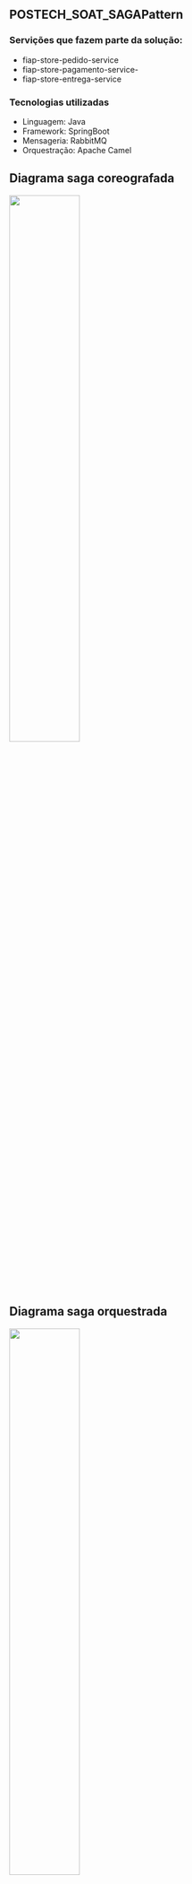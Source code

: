 ## POSTECH_SOAT_SAGAPattern

### Servições que fazem parte da solução:
* fiap-store-pedido-service
* fiap-store-pagamento-service-
* fiap-store-entrega-service

### Tecnologias utilizadas
* Linguagem: Java
* Framework: SpringBoot
* Mensageria: RabbitMQ
* Orquestração: Apache Camel

## Diagrama saga coreografada
<img src="https://github.com/eumagnun/fiap-store-pedido-service/blob/documentacao/apoio-padr%C3%A3o-saga-demo-coreografia.jpg?raw=true" width="50%" >

## Diagrama saga orquestrada
<img src="https://github.com/eumagnun/fiap-store-pedido-service/blob/documentacao/apoio-padr%C3%A3o-saga-demo-orquestraca%C3%A7%C3%A3o.jpg?raw=true" width="50%" >
